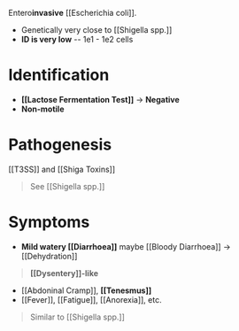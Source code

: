 Entero**invasive** [[Escherichia coli]].
- Genetically very close to [[Shigella spp.]]
- **ID is very low** -- 1e1 - 1e2 cells

# Identification
- **[[Lactose Fermentation Test]]** -> **Negative**
- **Non-motile**

# Pathogenesis
[[T3SS]] and [[Shiga Toxins]]
> See [[Shigella spp.]]

# Symptoms
- **Mild watery [[Diarrhoea]]** maybe [[Bloody Diarrhoea]] -> [[Dehydration]]
> **[[Dysentery]]-like**
- [[Abdoninal Cramp]], **[[Tenesmus]]**
- [[Fever]], [[Fatigue]], [[Anorexia]], etc.
> Similar to [[Shigella spp.]]